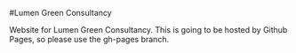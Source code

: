 #Lumen Green Consultancy

Website for Lumen Green Consultancy.
This is going to be hosted by Github Pages, so please use the gh-pages branch.
